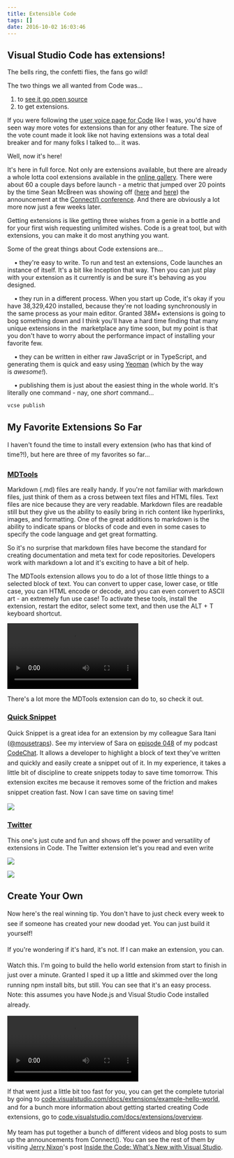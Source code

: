 ```yaml
---
title: Extensible Code
tags: []
date: 2016-10-02 16:03:46
---
```


## Visual Studio Code has extensions!

The bells ring, the confetti flies, the fans go wild!

The two things we all wanted from Code was...

1.  to [see it go open source](http://codefoster.com/vscodeopen)
2.  to get extensions.

If you were following the [user voice page for Code](https://visualstudio.uservoice.com/forums/293070-visual-studio-code)&nbsp;like I was, you&#39;d have seen way more votes for extensions than for any other feature. The size of the vote count made it look like not having extensions was a total deal breaker and for many folks I talked to... it was.

Well, now it&#39;s here!

It&#39;s here in full force. Not only are extensions available, but there are already a whole lotta cool extensions available in the [online gallery](https://marketplace.visualstudio.com/#VSCode). There were about 60 a couple days before launch - a metric that jumped over 20 points by the time Sean McBreen was showing off ([here](https://channel9.msdn.com/events/Visual-Studio/Connect-event-2015/Visual-Studio-Code-Extensions) and [here](https://channel9.msdn.com/events/Visual-Studio/Connect-event-2015/032)) the announcement at the [Connect() conference](https://channel9.msdn.com/Events/Visual-Studio/Connect-event-2015). And there are obviously a lot more now just a few weeks later.

Getting extensions is like getting three wishes from a genie in a bottle and for your first wish requesting unlimited wishes. Code is a great tool, but with extensions, you can make it do most anything you want.

Some of the great things about Code extensions are&hellip;

&nbsp;&nbsp; &nbsp;&bull; they&#39;re easy to write. To run and test an extensions, Code launches an instance of itself. It&#39;s a bit like Inception that way. Then you can just play with your extension as it currently is and be sure it&#39;s behaving as you designed.

&nbsp;&nbsp; &nbsp;&bull; they run in a different process. When you start up Code, it&#39;s okay if you have 38,329,420 installed, because they&#39;re not loading synchronously in the same process as your main editor. Granted 38M+ extensions is going to bog something down and I think you&#39;ll have a hard time finding that many unique extensions in the &nbsp;marketplace any time soon, but my point is that you don&#39;t have to worry about the performance impact of installing your favorite few.

&nbsp;&nbsp; &nbsp;&bull; they can be written in either raw JavaScript or in TypeScript, and generating them is quick and easy using [Yeoman](http://yeoman.io)&nbsp;(which by the way is&nbsp;_awesome!_).

&nbsp;&nbsp; &nbsp;&bull; publishing them is just about the easiest thing in the whole world. It&#39;s literally one command - nay, one&nbsp;_short_&nbsp;command...

`vcse publish`

## My Favorite Extensions So Far

<span style="line-height: 1.6em;">I haven&#39;t found the time to install every extension (who has that kind of time?!), but here are three of my favorites so far...</span>

### [MDTools](https://marketplace.visualstudio.com/items/seanmcbreen.MDTools)

Markdown (.md) files are really handy. If you&#39;re not familiar with markdown files, just think of them as a cross between text files and HTML files. Text files are nice because they are very readable. Markdown files are readable still but they give us the ability to easily bring in rich content like hyperlinks, images, and formatting. One of the great additions to markdown is the ability to indicate spans or blocks of code and even in some cases to specify the code language and get great formatting.

So it&#39;s no surprise that markdown files have become the standard for creating documentation and meta text for code repositories. Developers work with markdown a lot and it&#39;s exciting to have a bit of help.

The MDTools extension allows you to do a lot of those little things to a selected block of text. You can convert to upper case, lower case, or title case, you can HTML encode or decode, and you can even convert to ASCII art - an extremely fun use case! To activate these tools, install the extension, restart the editor, select some text, and then use the ALT + T keyboard shortcut.

<video autoplay="" controls="" src="http://codefoster.com/bcms-media/Files/Download?id=eadb7131-ca79-4e96-b728-a56f004a8616">&nbsp;</video>

There&#39;s a lot more the MDTools extension can do to, so check it out.

### [Quick Snippet](https://marketplace.visualstudio.com/items/mousetraps.quicksnippet)

<span style="line-height: 1.6em;">Quick Snippet is a great idea for an extension by my colleague Sara Itani (</span>[@mousetraps](http://twitter.com/mousetraps)<span style="line-height: 1.6em;">). See my interview of Sara on [episode 048](http://codefoster.com/codechat/048) of my podcast [CodeChat](http://codefoster.com/codechat). It allows a developer to highlight a block of text they&#39;ve written and quickly and easily create a snippet out of it. In my experience, it takes a little bit of discipline to create snippets today to save time tomorrow. This extension excites me because it removes some of the friction and makes snippet creation fast. Now I can save time on saving time!</span>

![](http://codefoster.blob.core.windows.net/site/image/a458eac7b0a446bd8fecc96a013dcf13/vscodeextensions_quicksnippet_1.png)

### [Twitter](https://marketplace.visualstudio.com/items/austin.a-vscode-twitter)

This one&#39;s just cute and fun and shows off the power and versatility of extensions in Code. The Twitter extension let&#39;s you read and even write

![](http://codefoster.blob.core.windows.net/site/image/8d767643f34a4f8c876b35e106d086f2/vscodeextensions_twitterfeed_1.png)

![](http://codefoster.blob.core.windows.net/site/image/dcc5c25975fb481db1d027c044d59e09/vscodeextensions_twittertweet_1.png)

## Create Your Own

<span style="line-height: 1.6em;">Now here&#39;s the real winning tip. You don&#39;t have to just check every week to see if someone has created your new doodad yet. You can just build it yourself!</span>

<span style="line-height: 1.6em;">If you&#39;re wondering if it&#39;s hard, it&#39;s not. If I can make an extension, you can.</span>

<span style="line-height: 1.6em;">Watch this. I&#39;m going to build the hello world extension from start to finish in just over a minute. Granted I sped it up a little and skimmed over the long running npm install bits, but still. You can see that it&#39;s an easy process. Note: this assumes you have Node.js and Visual Studio Code installed already.</span>

<span style="line-height: 1.6em;">
<video autoplay="" controls="" src="http://codefoster.com/bcms-media/Files/Download?id=72988d15-bbc8-4411-b204-a56f006473c7">&nbsp;</video>
</span>

If that went just a little bit too fast for you, you can get the complete tutorial by going to [code.visualstudio.com/docs/extensions/example-hello-world](https://code.visualstudio.com/docs/extensions/example-hello-world), and for a bunch more information about getting started&nbsp;<span style="line-height: 1.6em;">creating Code extensions, go to </span>[code.visualstudio.com/docs/extensions/overview](https://code.visualstudio.com/docs/extensions/overview)<span style="line-height: 1.6em;">.&nbsp;</span>

My team has put together a bunch of different videos and blog posts to sum up the announcements from Connect(). You can see the rest of them by visiting [Jerry Nixon](http://twitter.com/jerrynixon)&#39;s post [Inside the Code: What&#39;s New with Visual Studio](http://blog.jerrynixon.com/2015/12/inside-code-whats-new-with-visual-studio.html?CR_CC=200731423).